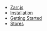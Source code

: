 * [Zarr.js](/)
* [Installation](/installation.md)
* [Getting Started](/getting-started.md)
* [Stores](/stores/)
